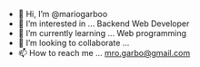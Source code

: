 - 👋 Hi, I’m @mariogarboo
- 👀 I’m interested in ... Backend Web Developer
- 🌱 I’m currently learning ... Web programming
- 💞️ I’m looking to collaborate ...
- 📫 How to reach me ... mro.garbo@gmail.com

<!---
mariogarboo/mariogarboo is a ✨ special ✨ repository because its `README.md` (this file) appears on your GitHub profile.
You can click the Preview link to take a look at your changes.
--->
